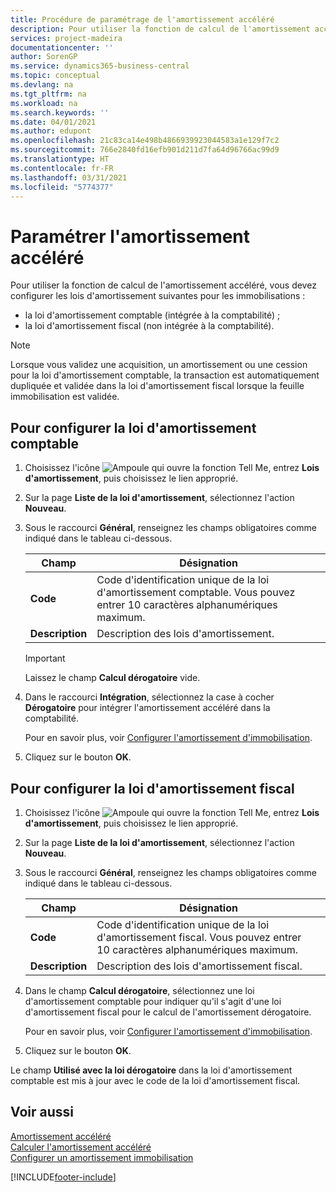 ```yaml
---
title: Procédure de paramétrage de l'amortissement accéléré
description: Pour utiliser la fonction de calcul de l'amortissement accéléré, vous devez configurer les lois d'amortissement pour les immobilisations.
services: project-madeira
documentationcenter: ''
author: SorenGP
ms.service: dynamics365-business-central
ms.topic: conceptual
ms.devlang: na
ms.tgt_pltfrm: na
ms.workload: na
ms.search.keywords: ''
ms.date: 04/01/2021
ms.author: edupont
ms.openlocfilehash: 21c83ca14e498b4866939923044583a1e129f7c2
ms.sourcegitcommit: 766e2840fd16efb901d211d7fa64d96766ac99d9
ms.translationtype: HT
ms.contentlocale: fr-FR
ms.lasthandoff: 03/31/2021
ms.locfileid: "5774377"
---
```

# <a name="set-up-accelerated-depreciation"></a>Paramétrer l'amortissement accéléré
Pour utiliser la fonction de calcul de l'amortissement accéléré, vous devez configurer les lois d'amortissement suivantes pour les immobilisations :  

- la loi d'amortissement comptable (intégrée à la comptabilité) ;  
- la loi d'amortissement fiscal (non intégrée à la comptabilité).  

> [!NOTE]  
>  Lorsque vous validez une acquisition, un amortissement ou une cession pour la loi d'amortissement comptable, la transaction est automatiquement dupliquée et validée dans la loi d'amortissement fiscal lorsque la feuille immobilisation est validée.  

## <a name="to-set-up-the-accounting-depreciation-book"></a>Pour configurer la loi d'amortissement comptable  

1.  Choisissez l'icône ![Ampoule qui ouvre la fonction Tell Me](../../media/ui-search/search_small.png "Dites-moi ce que vous voulez faire"), entrez **Lois d'amortissement**, puis choisissez le lien approprié.  
2.  Sur la page **Liste de la loi d'amortissement**, sélectionnez l'action **Nouveau**.  
3.  Sous le raccourci **Général**, renseignez les champs obligatoires comme indiqué dans le tableau ci-dessous.  

    |Champ|Désignation|  
    |---------------------------------|---------------------------------------|  
    |**Code**|Code d'identification unique de la loi d'amortissement comptable. Vous pouvez entrer 10 caractères alphanumériques maximum.|  
    |**Description**|Description des lois d'amortissement.|  

    > [!IMPORTANT]  
    >  Laissez le champ **Calcul dérogatoire** vide.  

4.  Dans le raccourci **Intégration**, sélectionnez la case à cocher **Dérogatoire** pour intégrer l'amortissement accéléré dans la comptabilité.  

    Pour en savoir plus, voir [Configurer l'amortissement d'immobilisation](../../fa-how-setup-depreciation.md).  

5.  Cliquez sur le bouton **OK**.  

## <a name="to-set-up-the-tax-depreciation-book"></a>Pour configurer la loi d'amortissement fiscal  

1.  Choisissez l'icône ![Ampoule qui ouvre la fonction Tell Me](../../media/ui-search/search_small.png "Dites-moi ce que vous voulez faire"), entrez **Lois d'amortissement**, puis choisissez le lien approprié.  
2.  Sur la page **Liste de la loi d'amortissement**, sélectionnez l'action **Nouveau**.  
3.  Sous le raccourci **Général**, renseignez les champs obligatoires comme indiqué dans le tableau ci-dessous.  

    |Champ|Désignation|  
    |---------------------------------|---------------------------------------|  
    |**Code**|Code d'identification unique de la loi d'amortissement fiscal. Vous pouvez entrer 10 caractères alphanumériques maximum.|  
    |**Description**|Description des lois d'amortissement fiscal.|  

4.  Dans le champ **Calcul dérogatoire**, sélectionnez une loi d'amortissement comptable pour indiquer qu'il s'agit d'une loi d'amortissement fiscal pour le calcul de l'amortissement dérogatoire.  

    Pour en savoir plus, voir [Configurer l'amortissement d'immobilisation](../../fa-how-setup-depreciation.md).  

5.  Cliquez sur le bouton **OK**.  

Le champ **Utilisé avec la loi dérogatoire** dans la loi d'amortissement comptable est mis à jour avec le code de la loi d'amortissement fiscal.  

## <a name="see-also"></a>Voir aussi  
 [Amortissement accéléré](accelerated-depreciation.md)   
 [Calculer l'amortissement accéléré](how-to-calculate-accelerated-depreciation.md)   
[Configurer un amortissement immobilisation](../../fa-how-setup-depreciation.md)


[!INCLUDE[footer-include](../../includes/footer-banner.md)]